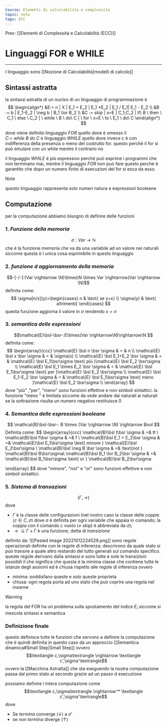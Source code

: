 ```yaml
---
Course: Elementi di calcolabilita e complessita
topic: nota
tags: ECC
---
```


Prev: [[Elementi di Complessità e Calcolabilità (ECC)]]

# Linguaggi FOR e WHILE
---
I linguaggio sono [[Nozione di Calcolabilità|modelli di calcolo]] 
## Sintassi astratta

la sintassi astratta di un _nucleo_ di un linguaggio di programmazione è
$$
\begin{align*}
&E:= n  | X | E_1 + E_2 | E_1 *E_2 | E_1 /  E_1| E_1 - E_2 \\
&B := b | E_1-E_2 | \neg b | B_1 \lor B_2 \\
&C := skip | x=E | C_1;C_2 | if\  B \ then \ C_1 \ else \ C_2 | \ while \ B \ do\  C | \ for \ x=E \ to \ E_1 \ do\  C
\end{align*}
$$

dove viene definito linguaggio _FOR_ quello dove è omesso il $C :=\ while \ B \ do\  C$  e linguaggio _WHILE_ quello dove invece c è con indifferenza della presenza o meno del costrutto for. questo perché il for si può emulare con un while mentre il contrario no

il linguaggio _WHILE_ è più espressivo perché può esprime i programmi che non terminano mai, mentre il linguaggio _FOR_ non può fare questo perché è garantito che dopo un numero finito di esecuzioni del for si esca da esso.

>[!note]
>questo linguaggio rappresenta solo numeri natura e espressioni booleane

## Computazione
per la computazione abbiamo bisogno di definire delle funzioni 
### 1. _Funzione della memoria_ 
$$\sigma: Var \rightarrow \mathbb{N}$$
che è la funzione memoria che va da una variabile ad un valore nei naturali siccome questa è l unica cosa esprimibile in questo linguaggio 
### 2. _funzione d aggiornamento della memoria_ 
$$-[-/-]:(Var \rightarrow \N)\times\N \times Var \rightarrow(Var \rightarrow \N)$$
definita come: 
$$
\sigma[n/x](y)=\begin{cases}
 n        & \text{ se y=x} \\
\sigma(y) & \text{ altrimenti}
\end{cases}
 $$
 questa funzione aggiorna il valore in $\sigma$ rendendo $x=n$ 
 ### 3. _semantica delle espressioni_ 
 $$\mathcal{E}\bsl-\bsr-:E\times(Var \rightarrow\N)\rightarrow\N $$
 definita come:
	 $$
	 \begin{array}{ccc}
	 \mathcal{E} \bsl n \bsr \sigma & = & n \\
	 \mathcal{E} \bsl x \bsr \sigma & = & \sigma(x) \\
	 \mathcal{E} \bsl E_1+E_2 \bsr \sigma & = & \mathcal{E} \bsl E_1\bsr\sigma 
	 \text{ più }\mathcal{E} \bsl E_2 \bsr\sigma \\
	 \mathcal{E} \bsl E_1 \times E_2 \bsr \sigma & = & \mathcal{E} \bsl E_1\bsr\sigma \text{ per }\mathcal{E} \bsl E_2 \bsr\sigma \\
	 \mathcal{E} \bsl E_1-E_2 \bsr \sigma & = & \mathcal{E} \bsl E_1\bsr\sigma \text{ meno }\mathcal{E} \bsl E_2 \bsr\sigma \\
	 \end{array}
	 $$
dove "più" ,"per", "meno" sono funzioni effettive e non simboli sintattici. la funzione "meno " è limitata siccome da vede andare dai naturali ai naturali se la sottrazione  risulta un numero negativo restituisce 0
### 4. _Semantica delle espressioni booleane_
$$
\mathcal{B}\bsl-\bsr-: B \times (Var \rightarrow \N) \rightarrow Bool
$$
Definita come:
$$
\begin{array}{ccc}
\mathcal{B}\bsl t\bsr \sigma & =& tt \\
\mathcal{B}\bsl f\bsr \sigma & =& f \\
\mathcal{B}\bsl E_1 < E_2\bsr \sigma & =& \mathcal{E}\bsl E_1\bsr\sigma \text{ minore } \mathcal{E}\bsl E_2\bsr\sigma \\
\mathcal{B}\bsl \neg B \bsr \sigma & =& \text{not } \mathcal{B}\bsl B\bsr\sigma\\
\mathcal{B}\bsl B_1 \lor B_2\bsr \sigma & =& \mathcal{B}\bsl B_1\bsr\sigma \text{ or } \mathcal{B}\bsl B_2\bsr\sigma 

\end{array}
$$
dove "minore", "not" e "or" sono funzioni effettive e non simboli sintattici.
### 5. _Sistema di transazioni_
$$(\Gamma, \rightarrow)$$
dove 
- $\Gamma$ è la classe delle configurazioni (nel nostro caso la classe delle coppie $⟨c \in C, \sigma⟩$ dove $\sigma$ è definita per ogni variabile che appaia in comando; la coppia con il comando c vuoto ($\not=$ skip) è abbreviata da $\sigma$);
- $\rightarrow \subseteq \Gamma \times \Gamma$ è una funzione, detta di _transizione_

definito da: 
![[Pasted image 20221012224529.png]]
sono regole  operazionali definite con le regole di inferenza; descrivono da quale stato si può transire a quale altro restando del tutto generali sul comando specifico. 
queste regole derivano dalla sintassi e sono tutte e sole le transizioni possibili il che significa che questa è la minima classe che contiene tutte le istanze degli assiomi ed è chiusa rispetto alle regole di inferenza 
ovvero 
- minima :soddisfano queste e _solo_ queste proprieta
- chiusa: ogni regola porta ad uno stato che può coprire una regola nel insieme 

>[!warning]
>la regola del FOR ha un problema sulla spostamento del indice $E_i$ siccome si mescola sintassi e semantica

### Definizione finale
questo definisce tutte le funzioni che servono a definire la computazione che è quindi definita in questo caso da un approccio [[Semantica dinamica#Small Step|Small Step]] ovvero
$$\textlangle c,\sigma\textrangle \rightarrow \textlangle c',\sigma'\textrangle$$
ovvero la [[Macchina Astratta]] che sta eseguendo la nostra computazione passa dal primo stato al secondo grazie ad un passo d esecuzione

possiamo definire l intera computazione come 
$$\textlangle c,\sigma\textrangle \rightarrow^* \textlangle c',\sigma'\textrangle$$
dove 
- Se _termina_ converge ($\downarrow$) a $\sigma'$
- se _non termina_ diverge ($\uparrow$) 
